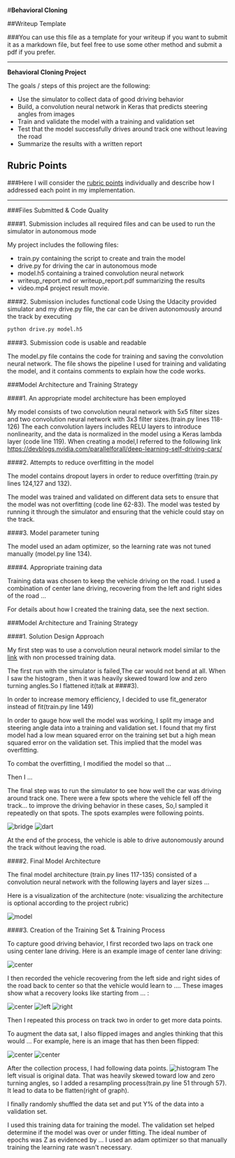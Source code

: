 #**Behavioral Cloning** 

##Writeup Template

###You can use this file as a template for your writeup if you want to submit it as a markdown file, but feel free to use some other method and submit a pdf if you prefer.

---

**Behavioral Cloning Project**

The goals / steps of this project are the following:
* Use the simulator to collect data of good driving behavior
* Build, a convolution neural network in Keras that predicts steering angles from images
* Train and validate the model with a training and validation set
* Test that the model successfully drives around track one without leaving the road
* Summarize the results with a written report


[//]: # (Image References)

[image1]: ./examples/placeholder.png "Model Visualization"
[image2]: ./examples/placeholder.png "Grayscaling"
[image3]: ./examples/placeholder_small.png "Recovery Image"
[image4]: ./examples/placeholder_small.png "Recovery Image"
[image5]: ./examples/placeholder_small.png "Recovery Image"
[image6]: ./examples/placeholder_small.png "Normal Image"
[image7]: ./examples/placeholder_small.png "Flipped Image"

## Rubric Points
###Here I will consider the [rubric points](https://review.udacity.com/#!/rubrics/432/view) individually and describe how I addressed each point in my implementation.  

---
###Files Submitted & Code Quality

####1. Submission includes all required files and can be used to run the simulator in autonomous mode

My project includes the following files:
* train.py containing the script to create and train the model
* drive.py for driving the car in autonomous mode
* model.h5 containing a trained convolution neural network 
* writeup_report.md or writeup_report.pdf summarizing the results
* video.mp4 project result movie.

####2. Submission includes functional code
Using the Udacity provided simulator and my drive.py file, the car can be driven autonomously around the track by executing 
```sh
python drive.py model.h5
```

####3. Submission code is usable and readable

The model.py file contains the code for training and saving the convolution neural network. The file shows the pipeline I used for training and validating the model, and it contains comments to explain how the code works.

###Model Architecture and Training Strategy

####1. An appropriate model architecture has been employed

My model consists of two convolution neural network with  5x5 filter sizes and two convolution neural network with  3x3 filter sizes.(train.py lines 118-126) 
The each convolution layers includes RELU layers to introduce nonlinearity, and the data is normalized in the model using a Keras lambda layer (code line 119). 
When creating a model,I referred to the following link
<https://devblogs.nvidia.com/parallelforall/deep-learning-self-driving-cars/>

####2. Attempts to reduce overfitting in the model

The model contains dropout layers in order to reduce overfitting (train.py lines 124,127 and 132). 

The model was trained and validated on different data sets to ensure that the model was not overfitting (code line 62-83). The model was tested by running it through the simulator and ensuring that the vehicle could stay on the track.

####3. Model parameter tuning

The model used an adam optimizer, so the learning rate was not tuned manually (model.py line 134).

####4. Appropriate training data

Training data was chosen to keep the vehicle driving on the road. I used a combination of center lane driving, recovering from the left and right sides of the road ... 

For details about how I created the training data, see the next section. 

###Model Architecture and Training Strategy

####1. Solution Design Approach

My first step was to use a convolution neural network model similar to the [link](https://devblogs.nvidia.com/parallelforall/deep-learning-self-driving-cars/) with non processed training data.

The first run with the simulator is failed,The car would not bend at all.
When I saw the histogram , then it was heavily skewed toward low and zero turning angles.So I flattened it(talk at ####3).

In order to increase memory efficiency,
I decided to use fit_generator instead of fit(train.py line 149)

In order to gauge how well the model was working, I split my image and steering angle data into a training and validation set. I found that my first model had a low mean squared error on the training set but a high mean squared error on the validation set. This implied that the model was overfitting. 

To combat the overfitting, I modified the model so that ...

Then I ... 

The final step was to run the simulator to see how well the car was driving around track one. There were a few spots where the vehicle fell off the track... to improve the driving behavior in these cases, So,I sampled it repeatedly on that spots.
The spots examples were following points.

![bridge](./examples/bridge.jpg)
![dart](./examples/dart.jpg)


At the end of the process, the vehicle is able to drive autonomously around the track without leaving the road.

####2. Final Model Architecture

The final model architecture (train.py lines 117-135) consisted of a convolution neural network with the following layers and layer sizes ...

Here is a visualization of the architecture (note: visualizing the architecture is optional according to the project rubric)

![model](./train/model.png)

####3. Creation of the Training Set & Training Process

To capture good driving behavior, I first recorded two laps on track one using center lane driving. Here is an example image of center lane driving:

![center](./examples/center.jpg)

I then recorded the vehicle recovering from the left side and right sides of the road back to center so that the vehicle would learn to .... These images show what a recovery looks like starting from ... :

![center](./examples/center.jpg)
![left](./examples/left.jpg)
![right](./examples/right.jpg)

Then I repeated this process on track two in order to get more data points.

To augment the data sat, I also flipped images and angles thinking that this would ... For example, here is an image that has then been flipped:

![center](./examples/center.jpg)
![center](./examples/fliped.jpg)


After the collection process, I had following data points. 
![histogram](./train/data_histogram.png)
The left visual is original data.
That was heavily skewed toward low and zero turning angles,
so I added a resampling process(train.py line 51 through 57).
It lead to data to be flatten(right of graph).

I finally randomly shuffled the data set and put Y% of the data into a validation set. 

I used this training data for training the model. The validation set helped determine if the model was over or under fitting. The ideal number of epochs was Z as evidenced by ... I used an adam optimizer so that manually training the learning rate wasn't necessary.
